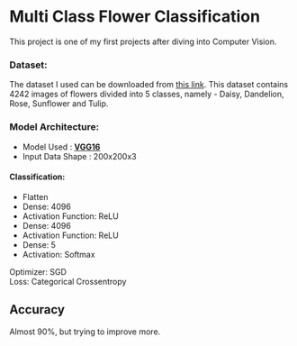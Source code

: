 # Multi Class Flower Classification

This project is one of my first projects after diving into Computer Vision.

### Dataset:
The dataset I used can be downloaded from [this link](https://www.kaggle.com/alxmamaev/flowers-recognition).
This dataset contains 4242 images of flowers divided into 5 classes, namely - Daisy, Dandelion, Rose, Sunflower and Tulip.
 
### Model Architecture:

- Model Used : [**VGG16**](https://www.mathworks.com/help/deeplearning/ref/vgg16.html;jsessionid=2ac869a30e2fb3236dbaeee06301)
- Input Data Shape : 200x200x3 <br />

#### Classification:
- Flatten
- Dense: 4096
- Activation Function: ReLU
- Dense: 4096
- Activation Function: ReLU
- Dense: 5
- Activation: Softmax

Optimizer: SGD<br/>
Loss: Categorical Crossentropy

## Accuracy 
Almost 90%, but trying to improve more.

